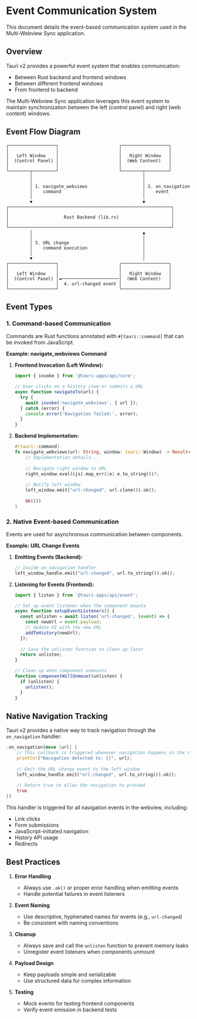 # Event Communication System

This document details the event-based communication system used in the Multi-Webview Sync application.

## Overview

Tauri v2 provides a powerful event system that enables communication:
- Between Rust backend and frontend windows
- Between different frontend windows
- From frontend to backend

The Multi-Webview Sync application leverages this event system to maintain synchronization between the left (control panel) and right (web content) windows.

## Event Flow Diagram

```
┌──────────────────┐                       ┌──────────────────┐
│                  │                       │                  │
│   Left Window    │                       │   Right Window   │
│  (Control Panel) │                       │  (Web Content)   │
│                  │                       │                  │
└────────┬─────────┘                       └────────┬─────────┘
         │                                          │
         │                                          │
         │ 1. navigate_webviews                     │ 2. on_navigation
         │    command                               │    event
         │                                          │
         ▼                                          ▼
┌──────────────────────────────────────────────────────────────┐
│                                                              │
│                     Rust Backend (lib.rs)                    │
│                                                              │
└──────────────────────────────────────────────────────────────┘
         │                                          ▲
         │                                          │
         │ 3. URL change                            │
         │    command execution                     │
         │                                          │
         ▼                                          │
┌──────────────────┐                       ┌──────────────────┐
│                  │                       │                  │
│   Left Window    │                       │   Right Window   │
│  (Control Panel) │◄──────────────────────│  (Web Content)   │
│                  │  4. url-changed event │                  │
└──────────────────┘                       └──────────────────┘
```

## Event Types

### 1. Command-based Communication

Commands are Rust functions annotated with `#[tauri::command]` that can be invoked from JavaScript.

**Example: navigate_webviews Command**

1. **Frontend Invocation (Left Window):**
   ```javascript
   import { invoke } from '@tauri-apps/api/core';
   
   // User clicks on a history item or submits a URL
   async function navigateTo(url) {
     try {
       await invoke('navigate_webviews', { url });
     } catch (error) {
       console.error('Navigation failed:', error);
     }
   }
   ```

2. **Backend Implementation:**
   ```rust
   #[tauri::command]
   fn navigate_webviews(url: String, window: tauri::Window) -> Result<(), String> {
       // Implementation details...
       
       // Navigate right window to URL
       right_window.eval(&js).map_err(|e| e.to_string())?;
       
       // Notify left window
       left_window.emit("url-changed", url.clone()).ok();
       
       Ok(())
   }
   ```

### 2. Native Event-based Communication

Events are used for asynchronous communication between components.

**Example: URL Change Events**

1. **Emitting Events (Backend):**
   ```rust
   // Inside on_navigation handler
   left_window_handle.emit("url-changed", url.to_string()).ok();
   ```

2. **Listening for Events (Frontend):**
   ```javascript
   import { listen } from '@tauri-apps/api/event';
   
   // Set up event listener when the component mounts
   async function setupEventListeners() {
     const unlisten = await listen('url-changed', (event) => {
       const newUrl = event.payload;
       // Update UI with the new URL
       addToHistory(newUrl);
     });
     
     // Save the unlisten function to clean up later
     return unlisten;
   }
   
   // Clean up when component unmounts
   function componentWillUnmount(unlisten) {
     if (unlisten) {
       unlisten();
     }
   }
   ```

## Native Navigation Tracking

Tauri v2 provides a native way to track navigation through the `on_navigation` handler:

```rust
.on_navigation(move |url| {
    // This callback is triggered whenever navigation happens in the right window
    println!("Navigation detected to: {}", url);
    
    // Emit the URL change event to the left window
    left_window_handle.emit("url-changed", url.to_string()).ok();
    
    // Return true to allow the navigation to proceed
    true
})
```

This handler is triggered for all navigation events in the webview, including:
- Link clicks
- Form submissions
- JavaScript-initiated navigation
- History API usage
- Redirects

## Best Practices

1. **Error Handling**
   - Always use `.ok()` or proper error handling when emitting events
   - Handle potential failures in event listeners

2. **Event Naming**
   - Use descriptive, hyphenated names for events (e.g., `url-changed`)
   - Be consistent with naming conventions

3. **Cleanup**
   - Always save and call the `unlisten` function to prevent memory leaks
   - Unregister event listeners when components unmount

4. **Payload Design**
   - Keep payloads simple and serializable
   - Use structured data for complex information

5. **Testing**
   - Mock events for testing frontend components
   - Verify event emission in backend tests 
